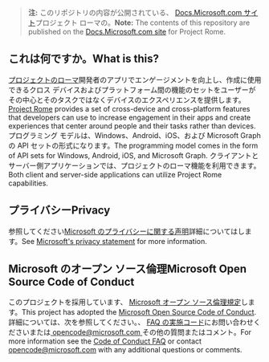 > <span data-ttu-id="94c70-101">**注:** このリポジトリの内容が公開されている、 [Docs.Microsoft.com サイト](https://docs.microsoft.com/windows/project-rome/)プロジェクト ローマの。</span><span class="sxs-lookup"><span data-stu-id="94c70-101">**Note:** The contents of this repository are published on the [Docs.Microsoft.com site](https://docs.microsoft.com/windows/project-rome/) for Project Rome.</span></span>

## <a name="what-is-this"></a><span data-ttu-id="94c70-102">これは何ですか。</span><span class="sxs-lookup"><span data-stu-id="94c70-102">What is this?</span></span>
<span data-ttu-id="94c70-103">[プロジェクトのローマ](https://developer.microsoft.com/windows/project-rome)開発者のアプリでエンゲージメントを向上し、作成に使用できるクロス デバイスおよびプラットフォーム間の機能のセットをユーザーがその中心とそのタスクではなくデバイスのエクスペリエンスを提供します。</span><span class="sxs-lookup"><span data-stu-id="94c70-103">[Project Rome](https://developer.microsoft.com/windows/project-rome) provides a set of cross-device and cross-platform features that developers can use to increase engagement in their apps and create experiences that center around people and their tasks rather than devices.</span></span> <span data-ttu-id="94c70-104">プログラミング モデルは、Windows、Android、iOS、および Microsoft Graph の API セットの形式になります。</span><span class="sxs-lookup"><span data-stu-id="94c70-104">The programming model comes in the form of API sets for Windows, Android, iOS, and Microsoft Graph.</span></span> <span data-ttu-id="94c70-105">クライアントとサーバー側アプリケーションでは、プロジェクトのローマ機能を利用できます。</span><span class="sxs-lookup"><span data-stu-id="94c70-105">Both client and server-side applications can utilize Project Rome capabilities.</span></span>

## <a name="privacy"></a><span data-ttu-id="94c70-106">プライバシー</span><span class="sxs-lookup"><span data-stu-id="94c70-106">Privacy</span></span>
<span data-ttu-id="94c70-107">参照してください[Microsoft のプライバシーに関する声明](https://privacy.microsoft.com/en-us/privacystatement/)詳細についてはします。</span><span class="sxs-lookup"><span data-stu-id="94c70-107">See [Microsoft's privacy statement](https://privacy.microsoft.com/en-us/privacystatement/) for more information.</span></span> 

## <a name="microsoft-open-source-code-of-conduct"></a><span data-ttu-id="94c70-108">Microsoft のオープン ソース倫理</span><span class="sxs-lookup"><span data-stu-id="94c70-108">Microsoft Open Source Code of Conduct</span></span>
<span data-ttu-id="94c70-109">このプロジェクトを採用しています、 [Microsoft オープン ソース倫理規定](https://opensource.microsoft.com/codeofconduct/)します。</span><span class="sxs-lookup"><span data-stu-id="94c70-109">This project has adopted the [Microsoft Open Source Code of Conduct](https://opensource.microsoft.com/codeofconduct/).</span></span>
<span data-ttu-id="94c70-110">詳細については、次を参照してください。、 [FAQ の実施コード](https://opensource.microsoft.com/codeofconduct/faq/)にお問い合わせくださいまたは[ opencode@microsoft.com ](mailto:opencode@microsoft.com)その他の質問またはコメント。</span><span class="sxs-lookup"><span data-stu-id="94c70-110">For more information see the [Code of Conduct FAQ](https://opensource.microsoft.com/codeofconduct/faq/) or contact [opencode@microsoft.com](mailto:opencode@microsoft.com) with any additional questions or comments.</span></span>

